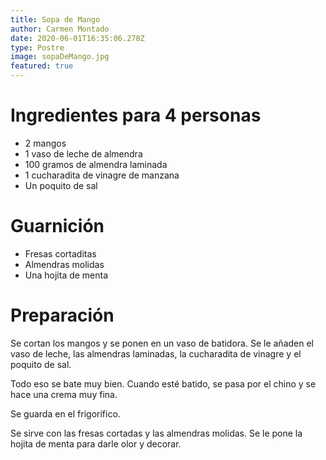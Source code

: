 ```yaml
---
title: Sopa de Mango
author: Carmen Montado
date: 2020-06-01T16:35:06.278Z
type: Postre
image: sopaDeMango.jpg
featured: true
---
```


# Ingredientes para 4 personas

- 2 mangos
- 1 vaso de leche de almendra
- 100 gramos de almendra laminada
- 1 cucharadita de vinagre de manzana
- Un poquito de sal

# Guarnición

- Fresas cortaditas
- Almendras molidas
- Una hojita de menta

# Preparación

Se cortan los mangos y se ponen en un vaso de batidora.
Se le añaden el vaso de leche, las almendras laminadas, la cucharadita de vinagre y
el poquito de sal.

Todo eso se bate muy bien. Cuando esté batido, se pasa por el chino y se hace una crema muy fina.

Se guarda en el frigorífico.

Se sirve con las fresas cortadas y las almendras molidas. Se le pone la hojita de menta para darle olor y decorar.
